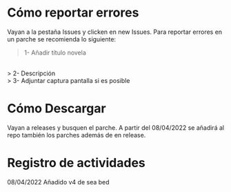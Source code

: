 # Cómo reportar errores
Vayan a la pestaña Issues y clicken en new Issues. Para reportar errores en un parche se recomienda lo siguiente:
> 1- Añadir título novela
<br/>
> 2- Descripción
<br/>
> 3- Adjuntar captura pantalla si es posible

# Cómo Descargar
Vayan a releases y busquen el parche. A partir del 08/04/2022 se añadirá al repo también los parches además de en release.

# Registro de actividades
08/04/2022
Añadido v4 de sea bed